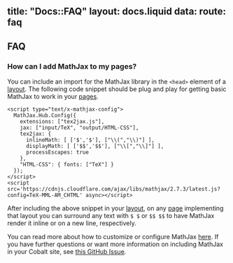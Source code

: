 title: "Docs::FAQ"
layout: docs.liquid
data:
  route: faq
---
## FAQ

### How can I add MathJax to my pages?

You can include an import for the MathJax library in the `<head>` element of a [layout](/docs/layouts.html). The following code snippet should be plug and play for getting basic MathJax to work in your [pages](/docs/pages.html).

```
<script type="text/x-mathjax-config">
  MathJax.Hub.Config({
    extensions: ["tex2jax.js"],
    jax: ["input/TeX", "output/HTML-CSS"],
    tex2jax: {
      inlineMath: [ ['$','$'], ["\\(","\\)"] ],
      displayMath: [ ['$$','$$'], ["\\[","\\]"] ],
      processEscapes: true
    },
    "HTML-CSS": { fonts: ["TeX"] }
  });
</script>
<script src='https://cdnjs.cloudflare.com/ajax/libs/mathjax/2.7.3/latest.js?config=TeX-MML-AM_CHTML' async></script>
```

After including the above snippet in your [layout](/docs/layouts.html), on any [page](/docs/pages.html) implementing that layout you can surround any text with `$ $` or `$$ $$` to have MathJax render it inline or on a new line, respectively.

You can read more about how to customize or configure MathJax [here](https://docs.mathjax.org/en/latest/configuration.html#configuring-mathjax). If you have further questions or want more information on including MathJax in your Cobalt site, see [this GitHub Issue](https://github.com/cobalt-org/cobalt.rs/issues/280).
